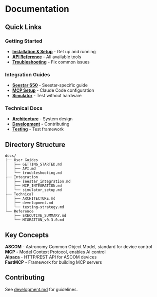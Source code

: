 # Documentation

## Quick Links

### Getting Started
- **[Installation & Setup](GETTING_STARTED.md)** - Get up and running
- **[API Reference](API.md)** - All available tools
- **[Troubleshooting](troubleshooting.md)** - Fix common issues

### Integration Guides  
- **[Seestar S50](seestar_integration.md)** - Seestar-specific guide
- **[MCP Setup](MCP_INTEGRATION.md)** - Claude Code configuration
- **[Simulator](simulator_setup.md)** - Test without hardware

### Technical Docs
- **[Architecture](ARCHITECTURE.md)** - System design
- **[Development](development.md)** - Contributing
- **[Testing](testing-strategy.md)** - Test framework

## Directory Structure

```
docs/
├── User Guides
│   ├── GETTING_STARTED.md
│   ├── API.md
│   └── troubleshooting.md
├── Integration
│   ├── seestar_integration.md
│   ├── MCP_INTEGRATION.md
│   └── simulator_setup.md
├── Technical
│   ├── ARCHITECTURE.md
│   ├── development.md
│   └── testing-strategy.md
└── Reference
    ├── EXECUTIVE_SUMMARY.md
    └── MIGRATION_v0.3.0.md
```

## Key Concepts

**ASCOM** - Astronomy Common Object Model, standard for device control  
**MCP** - Model Context Protocol, enables AI control  
**Alpaca** - HTTP/REST API for ASCOM devices  
**FastMCP** - Framework for building MCP servers

## Contributing

See [development.md](development.md) for guidelines.